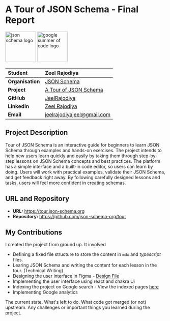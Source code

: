 # A Tour of JSON Schema - Final Report 
<img src="https://github.com/user-attachments/assets/1ede6a92-edc3-4b73-af34-bb280c1b20cb" alt="json schema logo" height="96px"/>
<img src="https://github.com/user-attachments/assets/6e3ec9d2-a3cb-4e3a-8917-fadf458103e0" alt="google summer of code logo" height="96px"/>


| **Student**      | Zeel Rajodiya                                                                                                                                    |
| :--------------- | :----------------------------------------------------------------------------------------------------------------------------------------------- |
| **Organisation** | [JSON Schema](https://json-schema.org/)                                                                                              |
| **Project**      | [A Tour of JSON Schema](https://summerofcode.withgoogle.com/programs/2024/projects/zUHIbtvx) |
| **GitHub**       | [JeelRajodiya](https://github.com/JeelRajodiya)                                                                                                     |
| **LinkedIn**     | [Zeel Rajodiya](https://www.linkedin.com/in/zeel-rajodiya/)                                                                                              |
| **Email**        | <a href="mailto:jeelrajodiyajeel@gmail.com">jeelrajodiyajeel@gmail.com</a>                                                                                         |

## Project Description 

Tour of JSON Schema is an interactive guide for beginners to learn JSON Schema through examples and hands-on exercises. The project intends to help new users learn quickly and easily by taking them through step-by-step lessons on JSON Schema concepts and best practices. The platform has a simple interface and a built-in code editor, so users can learn by doing. Users will work with practical examples, validate their JSON Schema, and get feedback right away. By following carefully designed lessons and tasks, users will feel more confident in creating schemas.

## URL and Repository 
- **URL:** https://tour.json-schema.org
- **Repository:** https://github.com/json-schema-org/tour

## My Contributions 

I created the project from ground up. It involved 
- Defining a fixed file structure to store the content in `mdx` and _typescript_ files. 
- Learing JSON Schema and writing the content for each lesson in the tour. (Technical Writing) 
- Designing the user interface in Figma - [Design File](https://www.figma.com/design/w8ow79jE7lJucJt2zZTbcz/Tour-of-JSON-Schema?node-id=2303-39&t=kFk9dRX3IEzGvgFk-1)
- Implementing the user interface using react and chakra Ui
- Indexing the project on Google search - View the indexed pages [here](https://www.google.com/search?q=site%3Atour.json-schema.org)
- Implementing Google analytics 


The current state.
What's left to do.
What code got merged (or not) upstream.
Any challenges or important things you learned during the project.
